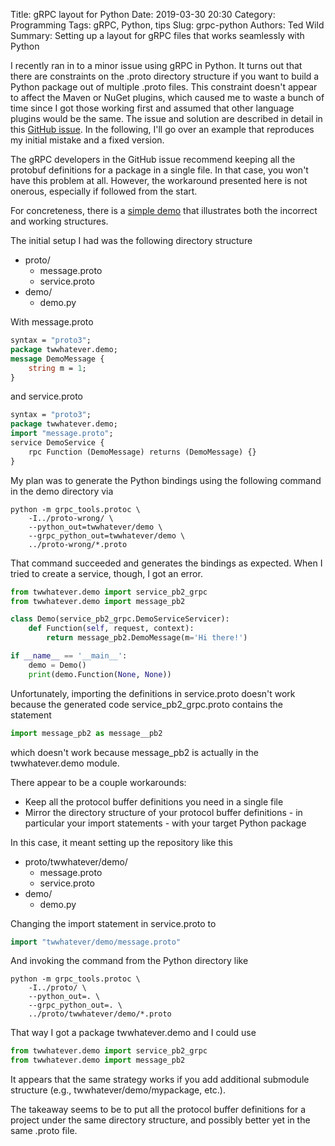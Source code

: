 Title: gRPC layout for Python
Date: 2019-03-30 20:30
Category: Programming
Tags: gRPC, Python, tips
Slug: grpc-python
Authors: Ted Wild
Summary: Setting up a layout for gRPC files that works seamlessly with Python

I recently ran in to a minor issue using gRPC in Python.  It turns out
that there are constraints on the .proto directory structure if you
want to build a Python package out of multiple .proto files.  This
constraint doesn't appear to affect the Maven or NuGet plugins, which
caused me to waste a bunch of time since I got those working first and
assumed that other language plugins would be the same.  The issue and solution are
described in detail in this
[GitHub issue](https://github.com/protocolbuffers/protobuf/issues/1491).
In the following, I'll go over an example that reproduces my initial
mistake and a fixed version.

The gRPC developers in the GitHub issue recommend keeping
all the protobuf definitions for a package in a single file.  In that
case, you won't have this problem at all.  However, the workaround
presented here is not onerous, especially if followed from the start.

For concreteness, there is a
[simple demo](https://github.com/twwhatever/demo-grpc-python) that
illustrates both the incorrect and working structures.

The initial setup I had was the following directory structure

* proto/
    * message.proto
    * service.proto
* demo/
    * demo.py

With message.proto

````proto
syntax = "proto3";
package twwhatever.demo;
message DemoMessage {
    string m = 1;
}
````

and service.proto
````proto
syntax = "proto3";
package twwhatever.demo;
import "message.proto";
service DemoService {
    rpc Function (DemoMessage) returns (DemoMessage) {}
}
````

My plan was to generate the Python bindings using the following
command in the demo directory via 

````
python -m grpc_tools.protoc \
    -I../proto-wrong/ \
    --python_out=twwhatever/demo \
    --grpc_python_out=twwhatever/demo \
    ../proto-wrong/*.proto
````

That command succeeded and generates the bindings as expected.  When I
tried to create a service, though, I got an error.

````python
from twwhatever.demo import service_pb2_grpc
from twwhatever.demo import message_pb2

class Demo(service_pb2_grpc.DemoServiceServicer):
    def Function(self, request, context):
        return message_pb2.DemoMessage(m='Hi there!')

if __name__ == '__main__':
    demo = Demo()
    print(demo.Function(None, None))
````

Unfortunately, importing the definitions in service.proto doesn't
work because the generated code service_pb2_grpc.proto contains the statement

````python
import message_pb2 as message__pb2
````

which doesn't work because message_pb2 is actually in the twwhatever.demo module.

There appear to be a couple workarounds:
* Keep all the protocol buffer definitions you need in a single file
* Mirror the directory structure of your protocol buffer definitions - in particular your import statements - with your target Python package

In this case, it meant setting up the repository like this

* proto/twwhatever/demo/
    * message.proto
    * service.proto
* demo/
    * demo.py

Changing the import statement in service.proto to

````proto
import "twwhatever/demo/message.proto" 
````

And invoking the command from the Python directory like

````
python -m grpc_tools.protoc \
    -I../proto/ \
    --python_out=. \
    --grpc_python_out=. \
    ../proto/twwhatever/demo/*.proto
````

That way I got a package twwhatever.demo and I could use

````python
from twwhatever.demo import service_pb2_grpc
from twwhatever.demo import message_pb2
````

It appears that the same strategy works if you add
additional submodule structure (e.g., twwhatever/demo/mypackage, etc.).

The takeaway seems to be to put all the protocol buffer definitions
for a project under the same directory structure, and possibly better
yet in the same .proto file.
